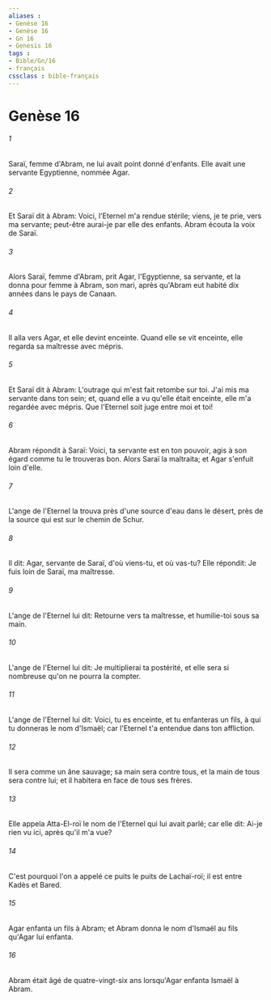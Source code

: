 ```yaml
---
aliases : 
- Genèse 16
- Genèse 16
- Gn 16
- Genesis 16
tags : 
- Bible/Gn/16
- français
cssclass : bible-français
---
```


# Genèse 16

###### 1
Saraï, femme d'Abram, ne lui avait point donné d'enfants. Elle avait une servante Egyptienne, nommée Agar.
###### 2
Et Saraï dit à Abram: Voici, l'Eternel m'a rendue stérile; viens, je te prie, vers ma servante; peut-être aurai-je par elle des enfants. Abram écouta la voix de Saraï.
###### 3
Alors Saraï, femme d'Abram, prit Agar, l'Egyptienne, sa servante, et la donna pour femme à Abram, son mari, après qu'Abram eut habité dix années dans le pays de Canaan.
###### 4
Il alla vers Agar, et elle devint enceinte. Quand elle se vit enceinte, elle regarda sa maîtresse avec mépris.
###### 5
Et Saraï dit à Abram: L'outrage qui m'est fait retombe sur toi. J'ai mis ma servante dans ton sein; et, quand elle a vu qu'elle était enceinte, elle m'a regardée avec mépris. Que l'Eternel soit juge entre moi et toi!
###### 6
Abram répondit à Saraï: Voici, ta servante est en ton pouvoir, agis à son égard comme tu le trouveras bon. Alors Saraï la maltraita; et Agar s'enfuit loin d'elle.
###### 7
L'ange de l'Eternel la trouva près d'une source d'eau dans le désert, près de la source qui est sur le chemin de Schur.
###### 8
Il dit: Agar, servante de Saraï, d'où viens-tu, et où vas-tu? Elle répondit: Je fuis loin de Saraï, ma maîtresse.
###### 9
L'ange de l'Eternel lui dit: Retourne vers ta maîtresse, et humilie-toi sous sa main.
###### 10
L'ange de l'Eternel lui dit: Je multiplierai ta postérité, et elle sera si nombreuse qu'on ne pourra la compter.
###### 11
L'ange de l'Eternel lui dit: Voici, tu es enceinte, et tu enfanteras un fils, à qui tu donneras le nom d'Ismaël; car l'Eternel t'a entendue dans ton affliction.
###### 12
Il sera comme un âne sauvage; sa main sera contre tous, et la main de tous sera contre lui; et il habitera en face de tous ses frères.
###### 13
Elle appela Atta-El-roï le nom de l'Eternel qui lui avait parlé; car elle dit: Ai-je rien vu ici, après qu'il m'a vue?
###### 14
C'est pourquoi l'on a appelé ce puits le puits de Lachaï-roï; il est entre Kadès et Bared.
###### 15
Agar enfanta un fils à Abram; et Abram donna le nom d'Ismaël au fils qu'Agar lui enfanta.
###### 16
Abram était âgé de quatre-vingt-six ans lorsqu'Agar enfanta Ismaël à Abram.
